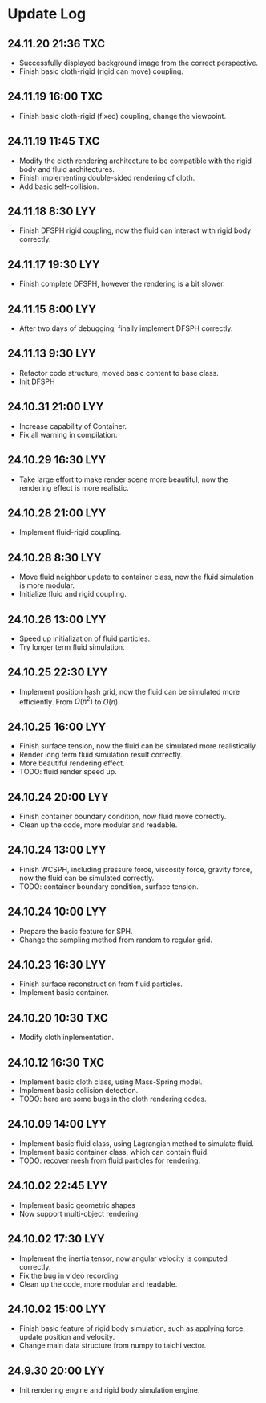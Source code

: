 # Update Log

## 24.11.20 21:36 TXC

- Successfully displayed background image from the correct perspective.
- Finish basic cloth-rigid (rigid can move) coupling.

## 24.11.19 16:00 TXC

- Finish basic cloth-rigid (fixed) coupling, change the viewpoint.

## 24.11.19 11:45 TXC

- Modify the cloth rendering architecture to be compatible with the rigid body and fluid architectures.
- Finish implementing double-sided rendering of cloth.
- Add basic self-collision.

## 24.11.18 8:30 LYY

- Finish DFSPH rigid coupling, now the fluid can interact with rigid body correctly.

## 24.11.17 19:30 LYY

- Finish complete DFSPH, however the rendering is a bit slower.

## 24.11.15 8:00 LYY

- After two days of debugging, finally implement DFSPH correctly.

## 24.11.13 9:30 LYY

- Refactor code structure, moved basic content to base class.
- Init DFSPH

## 24.10.31 21:00 LYY

- Increase capability of Container.
- Fix all warning in compilation.

## 24.10.29 16:30 LYY

- Take large effort to make render scene more beautiful, now the rendering effect is more realistic.

## 24.10.28 21:00 LYY

- Implement fluid-rigid coupling.

## 24.10.28 8:30 LYY

- Move fluid neighbor update to container class, now the fluid simulation is more modular.
- Initialize fluid and rigid coupling.

## 24.10.26 13:00 LYY

- Speed up initialization of fluid particles.
- Try longer term fluid simulation.

## 24.10.25 22:30 LYY

- Implement position hash grid, now the fluid can be simulated more efficiently. From $O(n^2)$ to $O(n)$.

## 24.10.25 16:00 LYY

- Finish surface tension, now the fluid can be simulated more realistically.
- Render long term fluid simulation result correctly.
- More beautiful rendering effect.
- TODO: fluid render speed up.

## 24.10.24 20:00 LYY

- Finish container boundary condition, now fluid move correctly.
- Clean up the code, more modular and readable.

## 24.10.24 13:00 LYY

- Finish WCSPH, including pressure force, viscosity force, gravity force, now the fluid can be simulated correctly.
- TODO: container boundary condition, surface tension.

## 24.10.24 10:00 LYY

- Prepare the basic feature for SPH.
- Change the sampling method from random to regular grid.

## 24.10.23 16:30 LYY

- Finish surface reconstruction from fluid particles.
- Implement basic container.

## 24.10.20 10:30 TXC

- Modify cloth inplementation.

## 24.10.12 16:30 TXC

- Implement basic cloth class, using Mass-Spring model.
- Implement basic collision detection.
- TODO: here are some bugs in the cloth rendering codes.

## 24.10.09 14:00 LYY

- Implement basic fluid class, using Lagrangian method to simulate fluid.
- Implement basic container class, which can contain fluid.
- TODO: recover mesh from fluid particles for rendering.

## 24.10.02 22:45 LYY

- Implement basic geometric shapes
- Now support multi-object rendering

## 24.10.02 17:30 LYY

- Implement the inertia tensor, now angular velocity is computed correctly.
- Fix the bug in video recording
- Clean up the code, more modular and readable.

## 24.10.02 15:00 LYY

- Finish basic feature of rigid body simulation, such as applying force, update position and velocity.
- Change main data structure from numpy to taichi vector.

## 24.9.30 20:00 LYY

- Init rendering engine and rigid body simulation engine.

